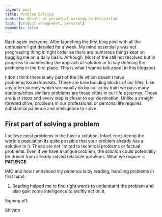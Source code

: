 ```yaml
---
layout: post
title: Problem Solving
subtitle: Result of perpetual working is Motivation 
tags: [product management, personal]
comments: false
---
```


Back again everyone, After launching the first blog post with all the enthusiam I got derailed for a week. My mind essentially was not progressing thing in right order as there are numerous things kept on bugging me on a daily basis. Although, Most of the still not resolved but in progress to manifesting the apprach of solution or to say defining the problems in the first place. This is what I wanna talk about in this blogspot.

I don't think there is any part of the life which doesn't have problems/issues/caveats. These are bare building blocks of our lifes. Like any other journey which we usually do by car or by train we pass many stations/cities similary problems are those cities in our life's journey. Those are just steps and every step is closer to our destination. Unlike a straight forward drive, problems in our professional or personal life requires substantial patience and intelligence to solve.

## First part of solving a problem
I believe most problems in the have a solution. Infact considering the world's population its quite possible that your problem already has a solution to it. These are not limited to technical problems or factual problems. Even if we have a unique problem, the solution could potentially be drived from already solved relatable problems. What we require is **PATIENCE**.

IMO and how I enhanced my patience is by reading, handling problems in first hand. 
1. Reading helped me to find right words to understand the problem and also gain some intelligence to swiftly act on it.  

Signing off.

Shivam
